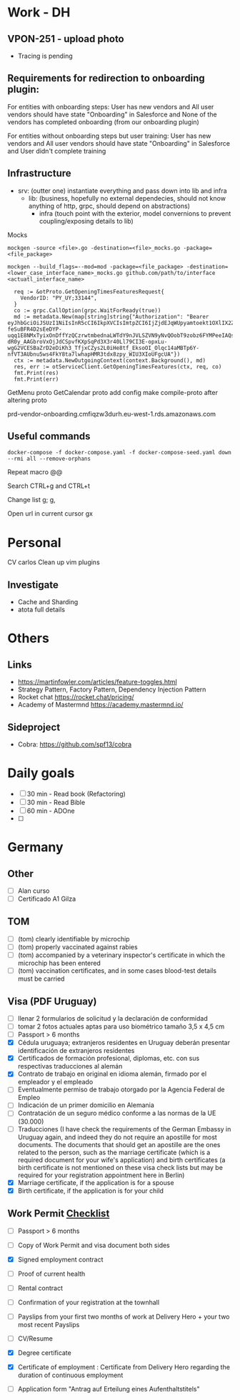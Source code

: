 # Work - DH

## VPON-251 - upload photo
 - Tracing is pending


## Requirements for redirection to onboarding plugin:

For entities with onboarding steps:
User has new vendors and
All user vendors should have state "Onboarding" in Salesforce and
None of the vendors has completed onboarding (from our onboarding plugin)


For entities without onboarding steps but user training:
User has new vendors and
All user vendors should have state "Onboarding" in Salesforce and
User didn't complete training

## Infrastructure
* srv: (outter one) instantiate everything and pass down into lib and infra
  * lib:  (business, hopefully no external dependecies, should not know anything of http, grpc, should depend on abstractions)
    * infra (touch point with the exterior, model convernions to prevent coupling/exposing details to lib)

Mocks

```
mockgen -source <file>.go -destination=<file>_mocks.go -package=<file_package>
```

```
mockgen --build_flags=--mod=mod -package=<file_package> -destination=<lower_case_interface_name>_mocks.go github.com/path/to/interface <actuatl_interface_name>
```

```
  req := &otProto.GetOpeningTimesFeaturesRequest{
    VendorID: "PY_UY;33144",
  }
  co := grpc.CallOption(grpc.WaitForReady(true))
  md := metadata.New(map[string]string{"Authorization": "Bearer eyJhbGciOiJSUzI1NiIsInR5cCI6IkpXVCIsImtpZCI6IjZjdEJqWUpyamtoekt1OXlIX2ZoRmszNER0TWxvcTNCd1ZEMTMxbVZUREEifQ.eyJjb3VudHJ5IjoiVVkiLCJ1c2VyIjp7ImxvY2FsZSI6ImVzIiwibmFtZSI6Ild1aWxsaWFtIiwiZW1haWwiOiJwZXlhX3BleWFfMjFAbWFpbGluYXRvci5jb20iLCJyb2xlIjoiQURNSU4ifSwidmVyc2lvbiI6IjEiLCJpbXBlcnNvbmF0b3IiOmZhbHNlLCJ2ZW5kb3JzIjp7IlBZX1VZIjpbIjMzMTQ0Il19LCJpYXQiOjE2NDg0OTE1MzQsImV4cCI6MTY0ODU3NzkzNCwiYXVkIjoiZ2xvYmFsIiwiaXNzIjoicG9ydGFsQXV0aCIsInN1YiI6ImV1LWJkZDkyMjExLWYwMDYtNGRlYi05MWFhLWNjZWJmOGUxNDkxNCJ9.ccrbZN0t53NWpjGkmwuGPX0tMDVMMnK0qoQ5IEUMhWhJd-feSuBFR4D2sEeDYP-uqq1E8NMxTyixOnDffYzQCzrwtmbednaLWTdY9nJVLSZVN9yNvQOobT9zobz6FYMPeeIAQs4c3qXTq4SJ9qN88l79Ba2XuDLo_tgrLTLuq2pYXj4ehrcM-dR0y_AAGbroVxOjJdCSpvfKXpSqPd3X3r40Ll79CI3E-opxLu-wgG2VCESBaZrD2eDiKh3_TfjxCZys2L0iHe8tf_EksoOI_Olqc14aMBTp6Y-nfVT3AUbnu5ws4FkY8ta7lwhapHMR3tdx8zpy_WIU3XIoUFgcUA"})
  ctx := metadata.NewOutgoingContext(context.Background(), md)
  res, err := otServiceClient.GetOpeningTimesFeatures(ctx, req, co)
  fmt.Print(res)
  fmt.Print(err)
```

 GetMenu proto
 GetCalendar proto add config
 make compile-proto after altering proto


prd-vendor-onboarding.cmfiqzw3durh.eu-west-1.rds.amazonaws.com

## Useful commands
```
docker-compose -f docker-compose.yaml -f docker-compose-seed.yaml down --rmi all --remove-orphans
```

























































Repeat macro
@@

Search
CTRL+g and CTRL+t

Change list
g; g,

Open url in current cursor
gx

# Personal
CV carlos
Clean up vim plugins

## Investigate
 * Cache and Sharding
 * atota full details

# Others
## Links
* https://martinfowler.com/articles/feature-toggles.html
 * Strategy Pattern, Factory Pattern, Dependency Injection Pattern
* Rocket chat https://rocket.chat/pricing/
* Academy of Mastermnd https://academy.mastermnd.io/

## Sideproject
 - Cobra: https://github.com/spf13/cobra

# Daily goals
 * [ ] 30 min - Read book (Refactoring)
 * [ ] 30 min - Read Bible
 * [ ] 60 min - ADOne
 * [ ]


# Germany
## Other
  * [ ] Alan curso
  * [ ] Certificado A1 Gilza
## TOM
  * [ ] (tom) clearly identifiable by microchip
  * [ ] (tom) properly vaccinated against rabies
  * [ ] (tom) accompanied by a veterinary inspector's certificate in which the microchip has been entered
  * [ ] (tom) vaccination certificates, and in some cases blood-test details must be carried
## Visa (PDF Uruguay)
  * [ ] llenar 2 formularios de solicitud y la declaración de conformidad
  * [ ] tomar 2 fotos actuales aptas para uso biométrico tamaño 3,5 x 4,5 cm
  * [ ] Passport > 6 months
  * [X] Cédula uruguaya; extranjeros residentes en Uruguay deberán presentar identificación de extranjeros residentes
  * [X] Certificados de formación profesional, diplomas, etc. con sus respectivas traducciones al alemán
  * [X] Contrato de trabajo en original en idioma alemán, firmado por el empleador y el empleado
  * [ ] Eventualmente permiso de trabajo otorgado por la Agencia Federal de Empleo
  * [ ] Indicación de un primer domicilio en Alemania
  * [ ] Contratación de un seguro médico conforme a las normas de la UE (30.000)
  * [ ] Traducciones (I have check the requirements of the German Embassy in Uruguay again, and indeed they do not require an apostille for most documents. The documents that should get an apostille are the ones related to the person, such as the marriage certificate (which is a required document for your wife's application) and birth certificates (a birth certificate is not mentioned on these visa check lists but may be required for your registration appointment here in Berlin)
  * [X] Marriage certificate, if the application is for a spouse
  * [X] Birth certificate, if the application is for your child
## Work Permit [Checklist](https://assignee.relotalent.com/#/app/my-guides/content/d2b42941-f25d-4637-a6ee-56f172c25231)
  * [ ] Passport > 6 months
  * [ ] Copy of Work Permit and visa document both sides
  * [X] Signed employment contract
  * [ ] Proof of current health
  * [ ] Rental contract
  * [ ] Confirmation of your registration at the townhall
  * [ ] Payslips from your first two months of work at Delivery Hero + your two most recent Payslips
  * [ ] CV/Resume
  * [X] Degree certificate
  * [X] Certificate of employment : Certificate from Delivery Hero regarding the duration of continuous employment
  * [ ] Application form "Antrag auf Erteilung eines Aufenthaltstitels"

